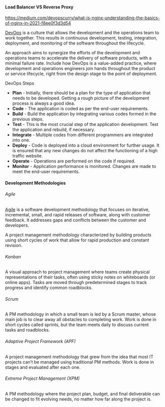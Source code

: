 #### Load Balancer VS Reverse Proxy

https://medium.com/devopscurry/what-is-nginx-understanding-the-basics-of-nginx-in-2021-f8ee0f3d3d54

[DevOps](https://www.simplilearn.com/tutorials/devops-tutorial/what-is-devops) is a culture that allows the development and the operations team to work together. This results in continuous development, testing, integration, deployment, and monitoring of the software throughout the lifecycle.

An approach aims to synergize the efforts of the development and operations teams to accelerate the delivery of software products, with a minimal failure rate. Include how DevOps is a value-added practice, where development and operations engineers join hands throughout the product or service lifecycle, right from the design stage to the point of deployment.



DevOps Steps

- **Plan** - Initially, there should be a plan for the type of application that needs to be developed. Getting a rough picture of the development process is always a good idea.
- **Code** - The application is coded as per the end-user requirements. 
- **Build** - Build the application by integrating various codes formed in the previous steps.
- **Test** - This is the most crucial step of the application development. Test the application and rebuild, if necessary.
- **Integrate** - Multiple codes from different programmers are integrated into one.
- **Deploy** - Code is deployed into a cloud environment for further usage. It is ensured that any new changes do not affect the functioning of a high traffic website.
- **Operate** - Operations are performed on the code if required.
- **Monitor** - Application performance is monitored. Changes are made to meet the end-user requirements.

#### Development Methodologies

###### Agile

[Agile](https://www.simplilearn.com/tutorials/agile-scrum-tutorial/what-is-agile) is a software development methodology that focuses on iterative, incremental, small, and rapid releases of software, along with customer feedback. It addresses gaps and conflicts between the customer and developers.

A project management methodology characterized by building products using short cycles of work that allow for rapid production and constant revision.

###### Kanban

A visual approach to project management where teams create physical representations of their tasks, often using sticky notes on whiteboards (or online apps). Tasks are moved through predetermined stages to track progress and identify common roadblocks.

###### Scrum

A PM methodology in which a small team is led by a Scrum master, whose main job is to clear away all obstacles to completing work. Work is done in short cycles called sprints, but the team meets daily to discuss current tasks and roadblocks.

###### Adaptive Project Framework (APF)

A project management methodology that grew from the idea that most IT projects can’t be managed using traditional PM methods. Work is done in stages and evaluated after each one.

###### Extreme Project Management (XPM)

A PM methodology where the project plan, budget, and final deliverable can be changed to fit evolving needs, no matter how far along the project is.